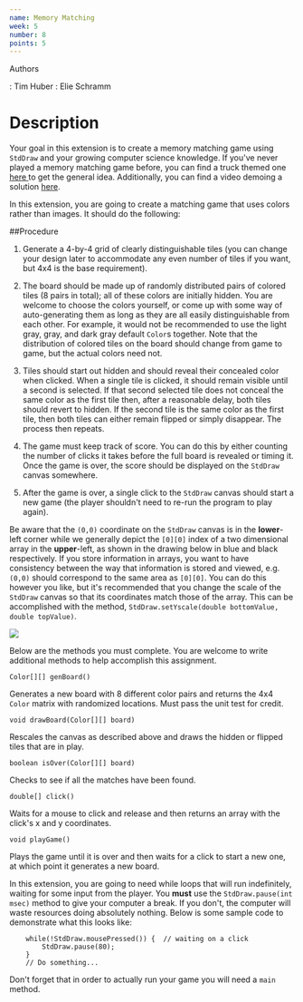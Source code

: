 ```yaml
---
name: Memory Matching
week: 5
number: 8
points: 5
---
```


Authors

: Tim Huber
: Elie Schramm

# Description

Your goal in this extension is to create a memory matching game using `StdDraw` and your growing computer 
science knowledge. If you\'ve never played a memory matching game before, you can find a truck themed one 
<a href="http://www.sproutonline.com/games/bill-boards-memory-match" target="new"> here </a>
to get the general idea. Additionally, you can find a video demoing a solution 
<a href="Extensions/memorymatch.mp4" target="new">here</a>.

In this extension, you are going to create a matching game that uses colors rather than images. It should do the following:

##Procedure

1. Generate a 4-by-4 grid of clearly distinguishable tiles (you can change your design later to accommodate any even number of tiles if you want, but 4x4 is the base requirement).

2. The board should be made up of randomly distributed pairs of colored tiles (8 pairs in total); all of these colors are initially hidden. You are welcome to choose the colors yourself, or come up with some way of auto-generating them as long as they are all easily distinguishable from each other. For example, it would not be recommended to use the light gray, gray, and dark gray default `Color`s together. Note that the distribution of colored tiles on the board should change from game to game, but the actual colors need not.

3. Tiles should start out hidden and should reveal their concealed color when clicked. When a single tile is clicked, it should remain visible until a second is selected. If that second selected tile does not conceal the same color as the first tile then, after a reasonable delay, both tiles should revert to hidden. If the second tile is the same color as the first tile, then both tiles can either remain flipped or simply disappear. The process then repeats. 

4. The game must keep track of score. You can do this by either counting the number of clicks it takes before the full board is revealed or timing it. Once the game is over, the score should be displayed on the `StdDraw` canvas somewhere.

5. After the game is over, a single click to the `StdDraw` canvas should start a new game (the player shouldn\'t need to re-run the program to play again).

Be aware that the `(0,0)` coordinate on the `StdDraw` canvas is in the **lower**-left corner while we generally depict the `[0][0]` index of a two dimensional array in the **upper**-left, as shown in the drawing below in blue and black respectively. If you store information in arrays, you want to have consistency between the way that information is stored and viewed, e.g. `(0,0)` should correspond to the same area as `[0][0]`. You can do this however you like, but it\'s recommended that you change the scale of the `StdDraw` canvas so that its coordinates match those of the array. This can be accomplished with the method, `StdDraw.setYscale(double bottomValue, double topValue)`.

![](../../../extensions/canvasCoords.jpg)

Below are the methods you must complete. You are welcome to write additional methods 
to help accomplish this assignment.

`Color[][] genBoard()` 

Generates a new board with 8 different color pairs and returns the 4x4 `Color` matrix with randomized locations. Must pass the unit test for credit.

`void drawBoard(Color[][] board)` 

Rescales the canvas as described above and draws the hidden or flipped tiles that are in play.

`boolean isOver(Color[][] board)`

Checks to see if all the matches have been found.

`double[] click()`

Waits for a mouse to click and release and then returns an array with the click\'s x and y coordinates.

`void playGame()`

Plays the game until it is over and then waits for a click to start a new one, at which point it generates a new board.

In this extension, you are going to need while loops that will run indefinitely, waiting for some input from the player. You **must** use the `StdDraw.pause(int msec)` method to give your computer a break. If you don\'t, the computer will waste resources doing absolutely nothing. Below is some sample code to demonstrate what this looks like:</p>


		while(!StdDraw.mousePressed()) {  // waiting on a click
			StdDraw.pause(80);
		}
		// Do something...	



Don\'t forget that in order to actually run your game you will need a `main` method. 
